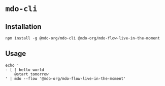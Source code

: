 # `mdo-cli`

## Installation

```
npm install -g @mdo-org/mdo-cli @mdo-org/mdo-flow-live-in-the-moment
```

## Usage

```
echo '
- [ ] hello world
    @start tomorrow
' | mdo --flow '@mdo-org/mdo-flow-live-in-the-moment'
```
